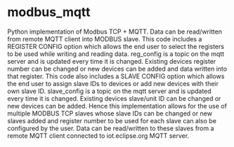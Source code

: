 # modbus_mqtt
Python implementation of Modbus TCP + MQTT. Data can be read/written from remote MQTT client into MODBUS slave.  This code includes a REGISTER CONFIG option which allows the end user to select the registers to be used while writing and reading data. reg_config is a topic on the mqtt server and is updated every time it is changed. Existing devices register number can be changed or new devices can be added and data written into that register.  This code also includes a SLAVE CONFIG option which allows the end user to assign slave IDs to devices or add new devices with their own slave ID. slave_config is a topic on the mqtt server and is updated every time it is changed. Existing devices slave/unit ID can be changed or new devices can be added.  Hence this implementation allows for the use of multiple MODBUS TCP slaves whose slave IDs can be changed or new slaves added and register number to be used  for each slave can also be configured by the user. Data can be read/written to these slaves from a remote MQTT client connected to iot.eclipse.org MQTT server.
